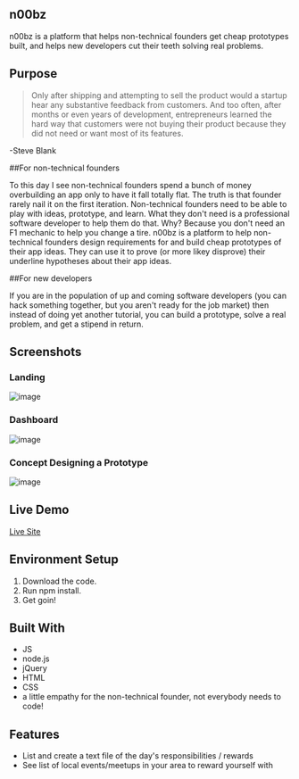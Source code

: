 ## n00bz
n00bz is a platform that helps non-technical founders get cheap prototypes built, and helps new developers cut their
teeth solving real problems. 

## Purpose 

>Only after shipping and attempting to sell the product would a startup hear any substantive feedback from customers. And too often, after months or even years of development, entrepreneurs learned the hard way that customers were not buying their product because they did not need or want most of its features.

-Steve Blank 

##For non-technical founders

To this day I see non-technical founders spend a bunch of money overbuilding an app only to have it fall totally flat. The truth is that founder rarely nail it on the first iteration. Non-technical founders need to be able to play with ideas, prototype, and learn. What they don't need is a professional software developer to help them do that. Why? Because you don't need an F1 mechanic to help you change a tire. n00bz is a platform to help non-technical founders design requirements for and build cheap prototypes of their app ideas. They can use it to prove (or more likey disprove) their underline hypotheses about their app ideas.

##For new developers 

If you are in the population of up and coming software developers (you can hack something together, but you aren't ready for the job market) then instead of doing yet another tutorial, you can build a prototype, solve a real problem, and get a stipend in return.  

## Screenshots 

### Landing
![image](https://user-images.githubusercontent.com/9849990/41680428-15223b42-7497-11e8-856b-ff502e6835b9.png)

### Dashboard
![image](https://user-images.githubusercontent.com/9849990/41680618-bf67c63a-7497-11e8-8f08-2304b1f5fb35.png)

### Concept Designing a Prototype
![image](https://user-images.githubusercontent.com/9849990/41680820-5ab53c9e-7498-11e8-89d6-09a07de2fa6b.png)

## Live Demo 

[Live Site](https://noobz.herokuapp.com/)

## Environment Setup 

1. Download the code.
2. Run npm install.
3. Get goin!

## Built With 


* JS
* node.js
* jQuery 
* HTML
* CSS
* a little empathy for the non-technical founder, not everybody needs to code!

## Features 

* List and create a text file of the day's responsibilities / rewards
* See list of local events/meetups in your area to reward yourself with
